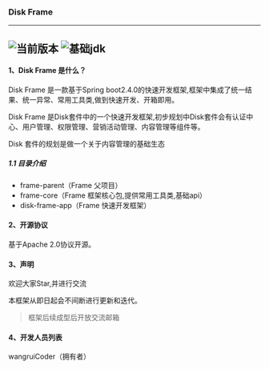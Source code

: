 ### Disk Frame
----
![当前版本](https://img.shields.io/badge/version-0.0.1--sna-red.svg) ![基础jdk](https://img.shields.io/badge/jdk-11%2B-green.svg) 
----

#### 1、Disk Frame 是什么？
Disk Frame 是一款基于Spring boot2.4.0的快速开发框架,框架中集成了统一结果、统一异常、常用工具类,做到快速开发、开箱即用。

Disk Frame 是Disk套件中的一个快速开发框架,初步规划中Disk套件会有认证中心、用户管理、权限管理、营销活动管理、内容管理等组件等。

Disk 套件的规划是做一个关于内容管理的基础生态

##### 1.1 目录介绍
- frame-parent（Frame 父项目）
- frame-core（Frame 框架核心包,提供常用工具类,基础api）
- disk-frame-app（Frame 快速开发框架）

#### 2、开源协议
基于Apache 2.0协议开源。

#### 3、声明
欢迎大家Star,并进行交流

本框架从即日起会不间断进行更新和迭代。

> 框架后续成型后开放交流邮箱

#### 4、开发人员列表
wangruiCoder（拥有者）
